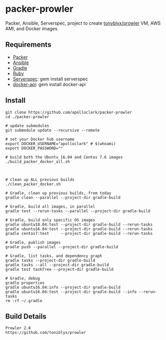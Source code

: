 # packer-prowler

Packer, Ansible, Serverspec, project to create [tonyblyx/prowler](https://github.com/toniblyx/prowler) VM, AWS AMI, and Docker images.

## Requirements

- [Packer](https://packer.io/)
- [Ansible](https://www.ansible.com/)
- [Gradle](https://gradle.org/install/#manually)
- [Ruby](https://www.ruby-lang.org/en/documentation/installation/)
- [Serverspec](https://serverspec.org/): gem install serverspec
- [docker-api](https://github.com/swipely/docker-api/releases): gem install docker-api

## Install
```shell
git clone https://github.com/apolloclark/packer-prowler
cd ./packer-prowler

# update submodules
git submodule update --recursive --remote

# set your Docker hub username
export DOCKER_USERNAME="apolloclark" # $(whoami)
export DOCKER_PASSWORD=""

# build both the Ubuntu 16.04 and Centos 7.6 images
./build_packer_docker_all.sh



# clean up ALL previous builds
./clean_packer_docker.sh

# Gradle, clean up previous builds, from today
gradle clean --parallel --project-dir gradle-build

# Gradle, build all images, in parallel
gradle test --rerun-tasks --parallel --project-dir gradle-build

# Gradle, build only specific OS images
gradle ubuntu18.04:test --project-dir gradle-build --rerun-tasks
gradle ubuntu16.04:test --project-dir gradle-build --rerun-tasks
gradle centos7:test     --project-dir gradle-build --rerun-tasks

# Gradle, publish images
gradle push --parallel --project-dir gradle-build

# Gradle, list tasks, and dependency graph
gradle tasks --project-dir gradle-build
gradle tasks --all --project-dir gradle-build
gradle test taskTree --project-dir gradle-build

# Gradle, debug
gradle properties
gradle ubuntu16.04:info --project-dir gradle-build
gradle ubuntu16.04:test --project-dir gradle-build --info --rerun-tasks
rm -rf ~/.gradle
```

## Build Details

```shell
Prowler 2.0
https://github.com/toniblyx/prowler
```